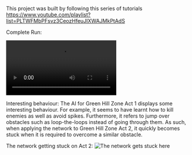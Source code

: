 This project was built by following this series of tutorials https://www.youtube.com/playlist?list=PLTWFMbPFsvz3CeozHfeuJIXWAJMkPtAdS

Complete Run:

![Complete run of Act 1](Videos/Sonic_GreenHillZone.Act1_Complete_Run.mp4)

Interesting behaviour:
The AI for Green Hill Zone Act 1 displays some interesting behaviour. For example, it seems to have learnt how to kill enemies as well as avoid spikes. Furthermore, it refers to jump over obstacles such as loop-the-loops instead of going through them. As such, when applying the network to Green Hill Zone Act 2, it quickly becomes stuck when it is required to overcome a similar obstacle.

The network getting stuck on Act 2:
![The network gets stuck here](Videos/Sonic_GreenHillZone.Act2_Stuck.gif)

